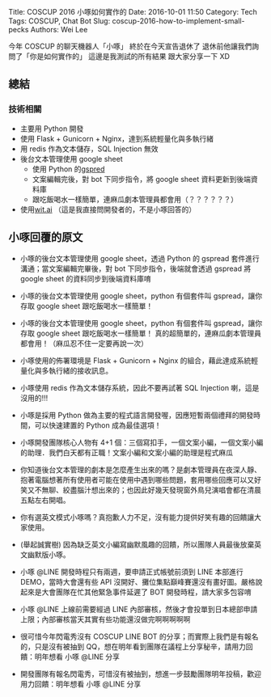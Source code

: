 Title: COSCUP 2016 小啄如何實作的
Date: 2016-10-01 11:50
Category: Tech
Tags: COSCUP, Chat Bot
Slug: coscup-2016-how-to-implement-small-pecks
Authors: Wei Lee

今年 COSCUP 的聊天機器人「小啄」
終於在今天宣告退休了
退休前他讓我們詢問了「你是如何實作的」
這邊是我測試的所有結果
跟大家分享一下 XD

<!--more-->

## 總結

### 技術相關

* 主要用 Python 開發
* 使用 Flask + Gunicorn + Nginx，達到系統輕量化與多執行緒
* 用 redis 作為文本儲存，SQL Injection 無效
* 後台文本管理使用 google sheet
    * 使用 Python 的[gspred](https://github.com/burnash/gspread)
    * 文案編輯完後，對 bot 下同步指令，將 google sheet 資料更新到後端資料庫
    * 跟吃飯喝水一樣簡單，連麻瓜劇本管理員都會用（？？？？？？）
* 使用[wit.ai](https://wit.ai/home) （這是我直接問開發者的，不是小啄回答的）

## 小啄回覆的原文

* 小啄的後台文本管理使用 google sheet，透過 Python 的 gspread 套件進行溝通；當文案編輯完畢後，對 bot 下同步指令，後端就會透過 gspread 將 google sheet 的資料同步到後端資料庫唷

* 小啄的後台文本管理使用 google sheet，python 有個套件叫 gspread，讓你存取 google sheet 跟吃飯喝水一樣簡單！

* 小啄的後台文本管理使用 google sheet，python 有個套件叫 gspread，讓你存取 google sheet 跟吃飯喝水一樣簡單！
 真的超簡單的，連麻瓜劇本管理員都會用！（麻瓜忍不住一定要再說一次）

* 小啄使用的佈署環境是 Flask + Gunicorn + Nginx 的組合，藉此達成系統輕量化與多執行緒的接收訊息。

* 小啄使用 redis 作為文本儲存系統，因此不要再試著 SQL Injection 喇，這是沒用的!!!

* 小啄是採用 Python 做為主要的程式語言開發喔，因應短暫兩個禮拜的開發時間，可以快速建置的 Python 成為最佳選項！

* 小啄開發團隊核心人物有 4+1 個：三個寫扣手，一個文案小編，一個文案小編的助理．我們白天都有正職！文案小編和文案小編的助理是程式麻瓜

* 你知道後台文本管理的劇本是怎麼產生出來的嗎？是劇本管理員在夜深人靜、抱著電腦想著所有使用者可能在使用中遇到哪些問題，套用哪些回應可以又好笑又不無聊、絞盡腦汁想出來的；也因此好幾天發現窗外鳥兒演唱會都在清晨五點左右開唱。

* 你有選英文模式小啄嗎？真抱歉人力不足，沒有能力提供好笑有趣的回饋讓大家使用。

* (舉起誠實樹) 因為缺乏英文小編寫幽默風趣的回饋，所以團隊人員最後放棄英文幽默版小啄。

* 小啄 @LINE 開發時程只有兩週，要申請正式帳號前須到 LINE 本部進行 DEMO，當時大會還有些 API 沒開好、攤位集點巔峰賽還沒有畫好圖。嚴格說起來是大會團隊在忙其他緊急事件延遲了 BOT 開發時程，請大家多包容唷

* 小啄 @LINE 上線前需要經過 LINE 內部審核，然後才會投單到日本總部申請上限；內部審核當天其實有些功能還沒做完啊啊啊啊啊

* 很可惜今年閃電秀沒有 COSCUP LINE BOT 的分享；而實際上我們是有報名的，只是沒有被抽到 QQ，想在明年看到團隊在議程上分享秘辛，請用力回饋：明年想看 小啄 @LINE 分享

* 開發團隊有報名閃電秀，可惜沒有被抽到，想進一步鼓勵團隊明年投稿，歡迎用力回饋：明年想看 小啄 @LINE 分享
